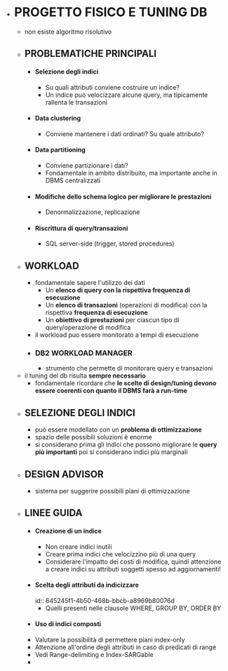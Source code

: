 - # PROGETTO FISICO E TUNING DB
	- non esiste algoritmo risolutivo
	- ## PROBLEMATICHE PRINCIPALI
		- #### Selezione degli indici
			- Su quali attributi conviene costruire un indice?
			- Un indice può velocizzare alcune query, ma tipicamente rallenta le transazioni
		- #### Data clustering
			- Conviene mantenere i dati ordinati? Su quale attributo?
		- #### Data partitioning
			- Conviene partizionare i dati?
			- Fondamentale in ambito distribuito, ma importante anche in DBMS centralizzati
		- #### Modifiche dello schema logico per migliorare le prestazioni
			- Denormalizzazione, replicazione
		- #### Riscrittura di query/transazioni
			- SQL server-side (trigger, stored procedures)
	- ## WORKLOAD
		- fondamentale sapere l'utilizzo dei dati
			- Un **elenco di query con la rispettiva frequenza di esecuzione**
			- Un **elenco di transazioni** (operazioni di modifica) con la rispettiva **frequenza di esecuzione**
			- Un **obiettivo di prestazioni** per ciascun tipo di query/operazione di modifica
		- il workload puo essere monitorato a tempi di esecuzione
		- ### DB2 WORKLOAD MANAGER
			- strumento che permette di monitorare query e transazioni
	- il tuning del db risulta **sempre necessario**
		- fondamentale ricordare che **le scelte di design/tuning devono essere coerenti con quanto il DBMS farà a run-time**
	- ## SELEZIONE DEGLI INDICI
		- può essere modellato con un **problema di ottimizzazione**
		- spazio delle possibili soluzioni è enorme
		- si considerano prima gli indici che possono migliorare le **query più importanti** poi si considerano indici più marginali
	- ## DESIGN ADVISOR
		- sistema per suggerire possibili piani di ottimizzazione
	- ## LINEE GUIDA
		- #### Creazione di un indice
			- Non creare indici inutili
			- Creare prima indici che velocizzino più di una query
			- Considerare l'impatto dei costi di modifica, quindi attenzione a creare
			  indici su attributi soggetti spesso ad aggiornamenti!
		- #### Scelta degli attributi da indicizzare
		  id:: 645245f1-4b50-468b-bbcb-a8969b80076d
			- Quelli presenti nelle clausole WHERE, GROUP BY, ORDER BY
		- #### Uso di indici composti
		- Valutare la possibilità di permettere piani index-only
		- Attenzione all'ordine degli attributi in caso di predicati di range
		- Vedi Range-delimiting e Index-SARGable
		-